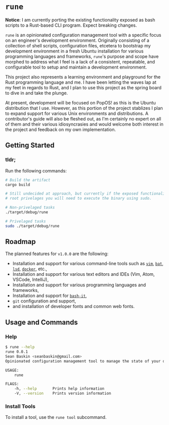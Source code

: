 # `rune`

__Notice__: I am currently porting the existing functionality exposed as bash scripts to a Rust-based CLI program. Expect breaking changes.

`rune` is an opinionated configuration management tool with a specific focus on an engineer's development environment. Originally consisting of a collection of shell scripts, configuration files, etcetera to bootstrap my development environment in a fresh Ubuntu installation for various programming languages and frameworks, `rune`'s purpose and scope have morphed to address what I feel is a lack of a consistent, repeatable, and configurable tool to setup and maintain a development environment. 

This project also represents a learning environment and playground for the Rust programming language and me. I have been letting the waves lap at my feet in regards to Rust, and I plan to use this project as the spring board to dive in and take the plunge. 

At present, development will be focused on PopOS! as this is the Ubuntu distribution that I use. However, as this portion of the project stablizes I plan to expand support for various Unix environments and distributions. A contributor's guide will also be fleshed out, as I'm certainly no expert on all of them and their various idiosyncrasies and would welcome both interest in the project and feedback on my own implementation.

## Getting Started

### tldr;

Run the following commands:

```bash
# Build the artifact
cargo build

# Still undecided at approach, but currently if the exposed functionality needs
# root privelages you will need to execute the binary using sudo.

# Non-privelaged tasks
./target/debug/rune

# Privelaged tasks
sudo ./target/debug/rune
```

## Roadmap

The planned features for `v1.0.0` are the following:

* Installation and support for various command-line tools such as [`vim`](), [`bat`](), [`lsd`](), [`docker`](), etc.,
* Installation and support for various text editors and IDEs (Vim, Atom, VSCode, IntelliJ),
* Installation and support for various programming languages and frameworks,
* Installation and support for [`bash-it`](https://github.com/Bash-it/bash-it),
* `git` configuration and support,
* and installation of developer fonts and common web fonts.


## Usage and Commands

### Help

```bash
$ rune --help
rune 0.0.1
Sean Baskin <seanbaskin@gmail.com>
Opinionated configuration management tool to manage the state of your development environment.

USAGE:
    rune

FLAGS:
    -h, --help       Prints help information
    -V, --version    Prints version information
```

### Install Tools

To install a tool, use the `rune tool` subcommand. 